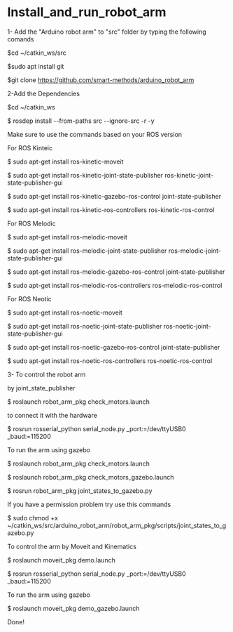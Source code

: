 # Install_and_run_robot_arm

1- Add the "Arduino robot arm" to "src" folder by typing the following comands

$cd ~/catkin_ws/src

$sudo apt install git

$git clone https://github.com/smart-methods/arduino_robot_arm




2-Add the Dependencies

$cd ~/catkin_ws

$ rosdep install --from-paths src --ignore-src -r -y

Make sure to use the commands based on your ROS version

For ROS Kinteic

$ sudo apt-get install ros-kinetic-moveit

$ sudo apt-get install ros-kinetic-joint-state-publisher ros-kinetic-joint-state-publisher-gui

$ sudo apt-get install ros-kinetic-gazebo-ros-control joint-state-publisher

$ sudo apt-get install ros-kinetic-ros-controllers ros-kinetic-ros-control

For ROS Melodic

$ sudo apt-get install ros-melodic-moveit

$ sudo apt-get install ros-melodic-joint-state-publisher ros-melodic-joint-state-publisher-gui

$ sudo apt-get install ros-melodic-gazebo-ros-control joint-state-publisher

$ sudo apt-get install ros-melodic-ros-controllers ros-melodic-ros-control

For ROS Neotic

$ sudo apt-get install ros-noetic-moveit

$ sudo apt-get install ros-noetic-joint-state-publisher ros-noetic-joint-state-publisher-gui

$ sudo apt-get install ros-noetic-gazebo-ros-control joint-state-publisher

$ sudo apt-get install ros-noetic-ros-controllers ros-noetic-ros-control



3- To control the robot arm 

by joint_state_publisher

$ roslaunch robot_arm_pkg check_motors.launch

to connect it with the hardware

$ rosrun rosserial_python serial_node.py _port:=/dev/ttyUSB0 _baud:=115200

To run the arm using gazebo

$ roslaunch robot_arm_pkg check_motors.launch

$ roslaunch robot_arm_pkg check_motors_gazebo.launch

$ rosrun robot_arm_pkg joint_states_to_gazebo.py

If you have a permission problem try use this commands

$ sudo chmod +x ~/catkin_ws/src/arduino_robot_arm/robot_arm_pkg/scripts/joint_states_to_gazebo.py

To control the arm by Moveit and Kinematics

$ roslaunch moveit_pkg demo.launch

$ rosrun rosserial_python serial_node.py _port:=/dev/ttyUSB0 _baud:=115200

To run the arm using gazebo

$ roslaunch moveit_pkg demo_gazebo.launch

Done!
